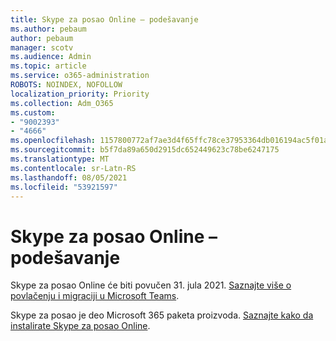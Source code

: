 ```yaml
---
title: Skype za posao Online – podešavanje
ms.author: pebaum
author: pebaum
manager: scotv
ms.audience: Admin
ms.topic: article
ms.service: o365-administration
ROBOTS: NOINDEX, NOFOLLOW
localization_priority: Priority
ms.collection: Adm_O365
ms.custom:
- "9002393"
- "4666"
ms.openlocfilehash: 1157800772af7ae3d4f65ffc78ce37953364db016194ac5f01aeb92295390f93
ms.sourcegitcommit: b5f7da89a650d2915dc652449623c78be6247175
ms.translationtype: MT
ms.contentlocale: sr-Latn-RS
ms.lasthandoff: 08/05/2021
ms.locfileid: "53921597"
---
```

# <a name="set-up-skype-for-business-online"></a>Skype za posao Online – podešavanje

Skype za posao Online će biti povučen 31. jula 2021. [Saznajte više o povlačenju i migraciji u Microsoft Teams](https://docs.microsoft.com/microsoftteams/skype-for-business-online-retirement).

Skype za posao je deo Microsoft 365 paketa proizvoda. [Saznajte kako da instalirate Skype za posao Online](https://support.office.com/article/Install-Skype-for-Business-Online-8a618bc4-3fc8-4d5f-9d62-cf93a0494800).
